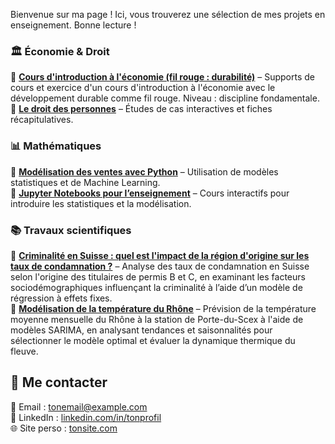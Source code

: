 Bienvenue sur ma page ! Ici, vous trouverez une sélection de mes projets en enseignement. Bonne lecture !

### 🏛️ **Économie & Droit**  
📌 **[Cours d'introduction à l'économie (fil rouge : durabilité)](https://lienversPDF.com)** – Supports de cours et exercice d'un cours d'introduction à l'économie avec le développement durable comme fil rouge. Niveau : discipline fondamentale.  
📌 **[Le droit des personnes](https://lienversPDF.com)** – Études de cas interactives et fiches récapitulatives.  

### 📊 **Mathématiques**  
📌 **[Modélisation des ventes avec Python](https://lienversRepo.com)** – Utilisation de modèles statistiques et de Machine Learning.  
📌 **[Jupyter Notebooks pour l’enseignement](https://lienversRepo.com)** – Cours interactifs pour introduire les statistiques et la modélisation.  


### 📚 **Travaux scientifiques**  
📌 **[Criminalité en Suisse : quel est l'impact de la région d'origine sur les taux de condamnation ?](https://github.com/LKunz/Projets/blob/main/Criminality.pdf)** – Analyse des taux de condamnation en Suisse selon l'origine des titulaires de permis B et C, en examinant les facteurs sociodémographiques influençant la criminalité à l’aide d’un modèle de régression à effets fixes.  
📌 **[Modélisation de la température du Rhône](https://github.com/LKunz/Projets/blob/main/SARIMA_rhone.pdf)** – Prévision de la température moyenne mensuelle du Rhône à la station de Porte-du-Scex à l'aide de modèles SARIMA, en analysant tendances et saisonnalités pour sélectionner le modèle optimal et évaluer la dynamique thermique du fleuve. 
  

## 🔗 Me contacter  
📧 Email : [tonemail@example.com](mailto:tonemail@example.com)  
🔗 LinkedIn : [linkedin.com/in/tonprofil](https://linkedin.com/in/tonprofil)  
🌐 Site perso : [tonsite.com](https://tonsite.com) 
